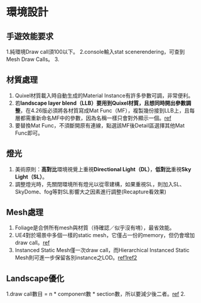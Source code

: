 # 環境設計

## 手遊效能要求 
1.純環境Draw call須100以下。
2.console輸入stat scenerendering，可查到Mesh Draw Calls。
3.

## 材質處理
1. Quixel材質載入時自動生成的Material Instance有許多參數可調，非常便利。
2. 若**landscape layer blend（LLB）要用到Quixel材質，且想同時開出參數調整**，在4.26版必須將各材質寫成Mat Func（MF），複製幾份接到LLB上，且每層都需重新命名MF中的參數，因為名稱一樣只會對外顯示一個。[ref](https://www.youtube.com/watch?v=esuOUHfRjsE&ab_channel=MR3D-Dev)
3. 要替換Mat Func，不須斷開原有連線，點選該MF後Detail區選擇其他Mat Func即可。
## 燈光
1. 美術原則：**高對比**環境視覺上重視**Directional Light（DL）**，**低對比**重視**Sky Light（SL）**。
2. 調整燈光時，先關閉環境所有燈光以從零建構，如果重視SL，則加入SL、SkyDome、fog等對SL影響大之因素進行調整(Recapture看效果)

## Mesh處理
1. Foliage是合併所有mesh與材質（待確認／似乎沒有唷），最省效能。
2. UE4對於場景中多個一樣的static mesh，它僅占一份的memory，但仍會增加draw call。[ref](https://forums.unrealengine.com/development-discussion/architectural-and-design-visualization/86096-static-mesh-instancing)
3. Instanced Static Mesh僅一次draw call，而Hierarchical Instanced Static Mesh則可進一步保留各別instance之LOD。[ref1](https://www.youtube.com/watch?v=oMIbV2rQO4k&ab_channel=TechArtAid)[ref2](https://answers.unrealengine.com/questions/178414/difference-between-instanced-static-mesh-component.html)


## Landscape優化
1.draw call數目 = n * component數 * section數，所以要減少後二者。[ref](https://zhuanlan.zhihu.com/p/80663129)
2.